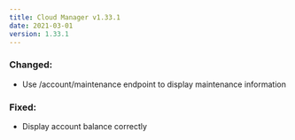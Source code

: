 ```yaml
---
title: Cloud Manager v1.33.1
date: 2021-03-01
version: 1.33.1
---
```


### Changed:

- Use /account/maintenance endpoint to display maintenance information

### Fixed:

- Display account balance correctly

